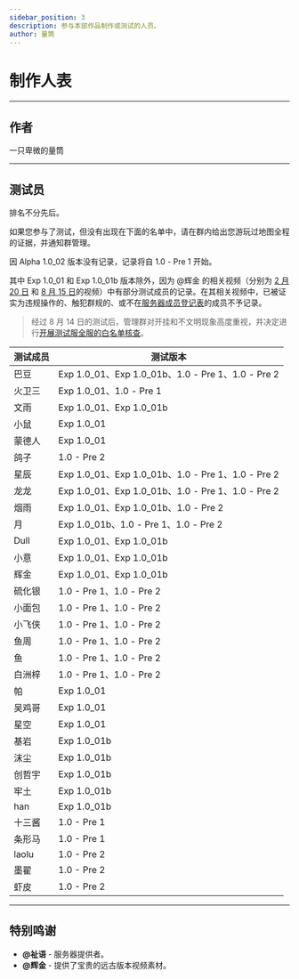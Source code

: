 ```yaml
---
sidebar_position: 3
description: 参与本部作品制作或测试的人员。
author: 量筒
---
```


# 制作人表

---

## 作者

一只卑微的量筒

---

## 测试员

排名不分先后。

如果您参与了测试，但没有出现在下面的名单中，请在群内给出您游玩过地图全程的证据，并通知群管理。

因 Alpha 1.0_02 版本没有记录，记录将自 1.0 - Pre 1 开始。

其中 Exp 1.0_01 和 Exp 1.0_01b 版本除外，因为 @辉金 的相关视频（分别为 [2 月 20 日](https://www.bilibili.com/video/BV1yt42187ZC) 和 [8 月 15 日](https://www.bilibili.com/video/BV1Ay411q7Hv)的视频）中有部分测试成员的记录。在其相关视频中，已被证实为违规操作的、触犯群规的、或不在[服务器成员登记表](../../../servers/registered_members)的成员不予记录。

> 经过 8 月 14 日的测试后，管理群对开挂和不文明现象高度重视，并决定进行[开展测试服全服的白名单核查](/blog/anno/anno/2024/081501_full)。

| 测试成员 | 测试版本 |
| --- | --- |
| 巴豆 | Exp 1.0_01、Exp 1.0_01b、1.0 - Pre 1、1.0 - Pre 2 |
| 火卫三 | Exp 1.0_01、1.0 - Pre 1 |
| 文雨 | Exp 1.0_01、Exp 1.0_01b |
| 小鼠 | Exp 1.0_01 |
| 蒙德人 | Exp 1.0_01 |
| 鸽子 | 1.0 - Pre 2 |
| 星辰 | Exp 1.0_01、Exp 1.0_01b、1.0 - Pre 1、1.0 - Pre 2 |
| 龙龙 | Exp 1.0_01、Exp 1.0_01b、1.0 - Pre 1、1.0 - Pre 2 |
| 烟雨 | Exp 1.0_01、Exp 1.0_01b、1.0 - Pre 2 |
| 月 | Exp 1.0_01b、1.0 - Pre 1、1.0 - Pre 2 |
| Dull | Exp 1.0_01、Exp 1.0_01b |
| 小意 | Exp 1.0_01、Exp 1.0_01b |
| 辉金 | Exp 1.0_01、Exp 1.0_01b |
| 硫化银 | 1.0 - Pre 1、1.0 - Pre 2 |
| 小面包 | 1.0 - Pre 1、1.0 - Pre 2 |
| 小飞侠 | 1.0 - Pre 1、1.0 - Pre 2 |
| 鱼周 | 1.0 - Pre 1、1.0 - Pre 2 |
| 鱼 | 1.0 - Pre 1、1.0 - Pre 2 |
| 白洲梓 | 1.0 - Pre 1、1.0 - Pre 2 |
| 帕 | Exp 1.0_01 |
| 吴鸡哥 | Exp 1.0_01 |
| 星空 | Exp 1.0_01 |
| 基岩 | Exp 1.0_01b |
| 沫尘 | Exp 1.0_01b |
| 创哲宇 | Exp 1.0_01b |
| 牢土 | Exp 1.0_01b |
| han | Exp 1.0_01b |
| 十三酱 | 1.0 - Pre 1 |
| 条形马 | 1.0 - Pre 1 |
| laolu | 1.0 - Pre 2 |
| 墨翟 | 1.0 - Pre 2 |
| 虾皮 | 1.0 - Pre 2 |

---

## 特别鸣谢

- **@祉语** - 服务器提供者。
- **@辉金** - 提供了宝贵的远古版本视频素材。
